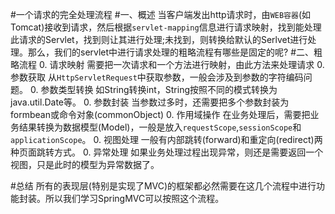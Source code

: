 #一个请求的完全处理流程
#一、概述
当客户端发出http请求时，由`WEB容器`(如Tomcat)接收到请求，然后根据`servlet-mapping`信息进行请求映射，找到能处理此请求的Servlet，找到则让其进行处理;未找到，则转换给默认的Serlvet进行处理。那么，我们的servlet中进行请求处理的粗略流程有哪些是固定的呢?
#二、粗略流程
0. 请求映射
    需要把一次请求和一个方法进行映射，由此方法来处理请求
0. 参数获取
    从`HttpServletRequest`中获取参数，一般会涉及到参数的字符编码问题。
0. 参数类型转换
    如String转换int，String按照不同的模式转换为java.util.Date等。
0. 参数封装
    当参数过多时，还需要把多个参数封装为formbean或命令对象(commonObject)
0. 作用域操作
    在业务处理后，需要把业务结果转换为数据模型(Model)，一般是放入`requestScope`,`sessionScope`和`applicationScope`。
0. 视图处理
    一般有内部跳转(forward)和重定向(redirect)两种页面跳转方式。
0. 异常处理
    如果业务处理过程出现异常，则还是需要返回一个视图，只是此时的模型为异常数据了。
    
 #总结
所有的表现层(特别是实现了MVC)的框架都必然需要在这几个流程中进行功能封装。所以我们学习SpringMVC可以按照这个流程。
    
